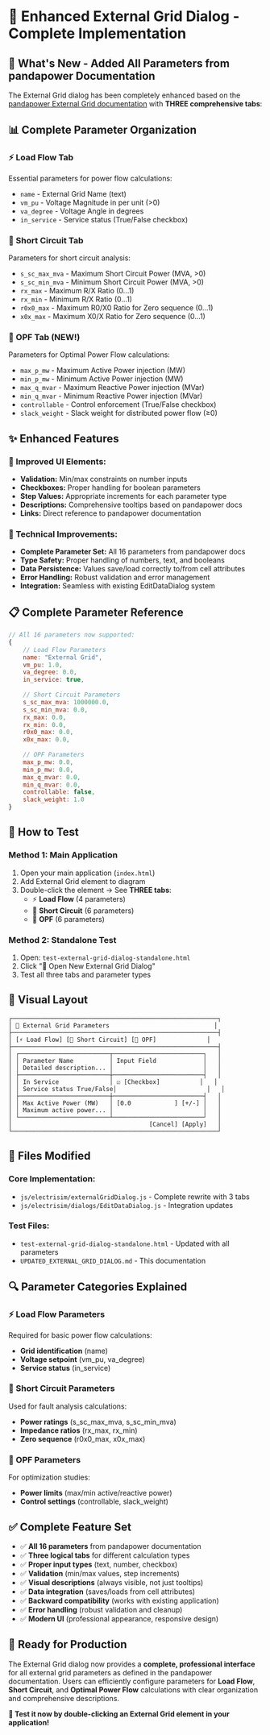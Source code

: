 # 🔌 Enhanced External Grid Dialog - Complete Implementation

## 🎯 **What's New - Added All Parameters from pandapower Documentation**

The External Grid dialog has been completely enhanced based on the [pandapower External Grid documentation](https://pandapower.readthedocs.io/en/latest/elements/ext_grid.html) with **THREE comprehensive tabs**:

## 📊 **Complete Parameter Organization**

### **⚡ Load Flow Tab**
Essential parameters for power flow calculations:
- `name` - External Grid Name (text)
- `vm_pu` - Voltage Magnitude in per unit (>0)
- `va_degree` - Voltage Angle in degrees
- `in_service` - Service status (True/False checkbox)

### **🔌 Short Circuit Tab**
Parameters for short circuit analysis:
- `s_sc_max_mva` - Maximum Short Circuit Power (MVA, >0)
- `s_sc_min_mva` - Minimum Short Circuit Power (MVA, >0)
- `rx_max` - Maximum R/X Ratio (0...1)
- `rx_min` - Minimum R/X Ratio (0...1)
- `r0x0_max` - Maximum R0/X0 Ratio for Zero sequence (0...1)
- `x0x_max` - Maximum X0/X Ratio for Zero sequence (0...1)

### **🎯 OPF Tab (NEW!)**
Parameters for Optimal Power Flow calculations:
- `max_p_mw` - Maximum Active Power injection (MW)
- `min_p_mw` - Minimum Active Power injection (MW)
- `max_q_mvar` - Maximum Reactive Power injection (MVar)
- `min_q_mvar` - Minimum Reactive Power injection (MVar)
- `controllable` - Control enforcement (True/False checkbox)
- `slack_weight` - Slack weight for distributed power flow (≥0)

## ✨ **Enhanced Features**

### **🎨 Improved UI Elements:**
- **Validation:** Min/max constraints on number inputs
- **Checkboxes:** Proper handling for boolean parameters
- **Step Values:** Appropriate increments for each parameter type
- **Descriptions:** Comprehensive tooltips based on pandapower docs
- **Links:** Direct reference to pandapower documentation

### **🔧 Technical Improvements:**
- **Complete Parameter Set:** All 16 parameters from pandapower docs
- **Type Safety:** Proper handling of numbers, text, and booleans
- **Data Persistence:** Values save/load correctly to/from cell attributes
- **Error Handling:** Robust validation and error management
- **Integration:** Seamless with existing EditDataDialog system

## 📋 **Complete Parameter Reference**

```javascript
// All 16 parameters now supported:
{
    // Load Flow Parameters
    name: "External Grid",
    vm_pu: 1.0,
    va_degree: 0.0,
    in_service: true,
    
    // Short Circuit Parameters
    s_sc_max_mva: 1000000.0,
    s_sc_min_mva: 0.0,
    rx_max: 0.0,
    rx_min: 0.0,
    r0x0_max: 0.0,
    x0x_max: 0.0,
    
    // OPF Parameters
    max_p_mw: 0.0,
    min_p_mw: 0.0,
    max_q_mvar: 0.0,
    min_q_mvar: 0.0,
    controllable: false,
    slack_weight: 1.0
}
```

## 🚀 **How to Test**

### **Method 1: Main Application**
1. Open your main application (`index.html`)
2. Add External Grid element to diagram
3. Double-click the element → See **THREE tabs**:
   - ⚡ **Load Flow** (4 parameters)
   - 🔌 **Short Circuit** (6 parameters)  
   - 🎯 **OPF** (6 parameters)

### **Method 2: Standalone Test**
1. Open: `test-external-grid-dialog-standalone.html`
2. Click "🚀 Open New External Grid Dialog"
3. Test all three tabs and parameter types

## 🎨 **Visual Layout**

```
┌─────────────────────────────────────────────────────────┐
│ 🔌 External Grid Parameters                             │
├─────────────────────────────────────────────────────────┤
│ [⚡ Load Flow] [🔌 Short Circuit] [🎯 OPF]              │
├─────────────────────────────────────────────────────────┤
│ ┌─────────────────────────┬─────────────────────────┐   │
│ │ Parameter Name          │ Input Field             │   │
│ │ Detailed description... │                         │   │
│ ├─────────────────────────┼─────────────────────────┤   │
│ │ In Service              │ ☑ [Checkbox]           │   │
│ │ Service status True/False│                         │   │
│ ├─────────────────────────┼─────────────────────────┤   │
│ │ Max Active Power (MW)   │ [0.0            ] [+/-] │   │
│ │ Maximum active power... │                         │   │
│ └─────────────────────────┴─────────────────────────┘   │
│                                      [Cancel] [Apply]   │
└─────────────────────────────────────────────────────────┘
```

## 📁 **Files Modified**

### **Core Implementation:**
- `js/electrisim/externalGridDialog.js` - Complete rewrite with 3 tabs
- `js/electrisim/dialogs/EditDataDialog.js` - Integration updates

### **Test Files:**
- `test-external-grid-dialog-standalone.html` - Updated with all parameters
- `UPDATED_EXTERNAL_GRID_DIALOG.md` - This documentation

## 🔍 **Parameter Categories Explained**

### **⚡ Load Flow Parameters**
Required for basic power flow calculations:
- **Grid identification** (name)
- **Voltage setpoint** (vm_pu, va_degree)
- **Service status** (in_service)

### **🔌 Short Circuit Parameters**
Used for fault analysis calculations:
- **Power ratings** (s_sc_max_mva, s_sc_min_mva)
- **Impedance ratios** (rx_max, rx_min)
- **Zero sequence** (r0x0_max, x0x_max)

### **🎯 OPF Parameters**
For optimization studies:
- **Power limits** (max/min active/reactive power)
- **Control settings** (controllable, slack_weight)

## ✅ **Complete Feature Set**

- ✅ **All 16 parameters** from pandapower documentation
- ✅ **Three logical tabs** for different calculation types
- ✅ **Proper input types** (text, number, checkbox)
- ✅ **Validation** (min/max values, step increments)
- ✅ **Visual descriptions** (always visible, not just tooltips)
- ✅ **Data integration** (saves/loads from cell attributes)
- ✅ **Backward compatibility** (works with existing application)
- ✅ **Error handling** (robust validation and cleanup)
- ✅ **Modern UI** (professional appearance, responsive design)

## 🎉 **Ready for Production**

The External Grid dialog now provides a **complete, professional interface** for all external grid parameters as defined in the pandapower documentation. Users can efficiently configure parameters for **Load Flow**, **Short Circuit**, and **Optimal Power Flow** calculations with clear organization and comprehensive descriptions.

**🚀 Test it now by double-clicking an External Grid element in your application!**
